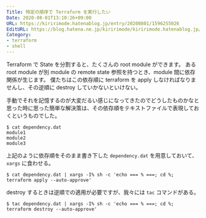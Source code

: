 ```yaml
---
Title: 特定の順序で Terraform を実行したい
Date: 2020-08-01T13:10:26+09:00
URL: https://kiririmode.hatenablog.jp/entry/20200801/1596255026
EditURL: https://blog.hatena.ne.jp/kiririmode/kiririmode.hatenablog.jp/atom/entry/26006613608147654
Category:
- terraform
- shell
---
```


Terraform で State を分割すると、たくさんの root module ができます。
ある root module が別 module の remote state 参照を持つとき、module 間に依存関係が生じます。
僕たちはこの依存順に terraform を apply しなければなりませんし、その逆順に destroy していかないといけない。

手動でそれを記憶するのが大変だるい感じになってきたのでどうしたものかなと思った時に思った簡単な解決策は、その依存順をテキストファイルで表現しておくというものでした。

```shell
$ cat dependency.dat
module1
module2
module3
```

上記のように依存順をそのまま書き下した `dependency.dat` を用意しておいて、 `xargs` に食わせる。

```shell
$ cat dependency.dat | xargs -I% sh -c 'echo === % ===; cd %; terraform apply --auto-approve'
```

destroy するときは逆順での適用が必要ですが、我々には `tac` コマンドがある。

```shell
$ tac dependency.dat | xargs -I% sh -c 'echo === % ===; cd %; terraform destroy --auto-approve'
```
